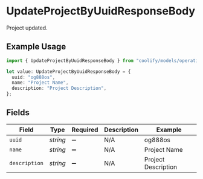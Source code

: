 # UpdateProjectByUuidResponseBody

Project updated.

## Example Usage

```typescript
import { UpdateProjectByUuidResponseBody } from "coolify/models/operations";

let value: UpdateProjectByUuidResponseBody = {
  uuid: "og888os",
  name: "Project Name",
  description: "Project Description",
};
```

## Fields

| Field               | Type                | Required            | Description         | Example             |
| ------------------- | ------------------- | ------------------- | ------------------- | ------------------- |
| `uuid`              | *string*            | :heavy_minus_sign:  | N/A                 | og888os             |
| `name`              | *string*            | :heavy_minus_sign:  | N/A                 | Project Name        |
| `description`       | *string*            | :heavy_minus_sign:  | N/A                 | Project Description |